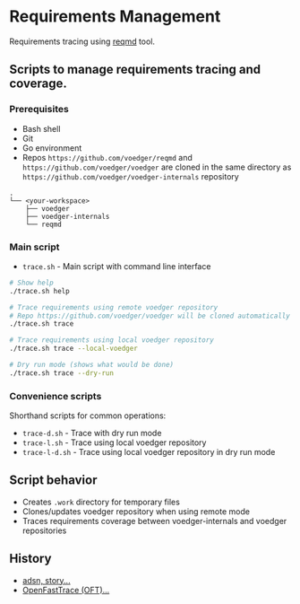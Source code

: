 # Requirements Management

Requirements tracing using [reqmd](https://github.com/voedger/reqmd) tool.

## Scripts to manage requirements tracing and coverage.

### Prerequisites

- Bash shell
- Git
- Go environment
- Repos `https://github.com/voedger/reqmd` and  `https://github.com/voedger/voedger` are cloned in the same directory as `https://github.com/voedger/voedger-internals` repository

```text
.
└── <your-workspace>
    ├── voedger
    ├── voedger-internals
    └── reqmd
```

### Main script

- `trace.sh` - Main script with command line interface

```bash
# Show help
./trace.sh help

# Trace requirements using remote voedger repository
# Repo https://github.com/voedger/voedger will be cloned automatically to .work directory
./trace.sh trace

# Trace requirements using local voedger repository
./trace.sh trace --local-voedger

# Dry run mode (shows what would be done)
./trace.sh trace --dry-run
```

### Convenience scripts

Shorthand scripts for common operations:

- `trace-d.sh` - Trace with dry run mode
- `trace-l.sh` - Trace using local voedger repository
- `trace-l-d.sh` - Trace using local voedger repository in dry run mode

## Script behavior

- Creates `.work` directory for temporary files
- Clones/updates voedger repository when using remote mode
- Traces requirements coverage between voedger-internals and voedger repositories

## History

- [adsn, story...](https://github.com/voedger/voedger-internals/blob/4379075396a1fd50275c7eaf7877eb1cb23ab265/reqman/README.md#L26)
- [OpenFastTrace (OFT)...](https://github.com/voedger/voedger-internals/blob/1c51ed06b1b6d700ce66aa21d4a68cb3504efcb9/reqman/README.md)